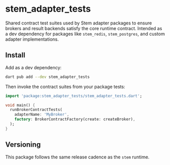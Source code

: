 # stem_adapter_tests

Shared contract test suites used by Stem adapter packages to ensure brokers and
result backends satisfy the core runtime contract. Intended as a dev dependency
for packages like `stem_redis`, `stem_postgres`, and custom adapter
implementations.

## Install

Add as a dev dependency:

```bash
dart pub add --dev stem_adapter_tests
```

Then invoke the contract suites from your package tests:

```dart
import 'package:stem_adapter_tests/stem_adapter_tests.dart';

void main() {
  runBrokerContractTests(
    adapterName: 'MyBroker',
    factory: BrokerContractFactory(create: createBroker),
  );
}
```

## Versioning

This package follows the same release cadence as the `stem` runtime.
